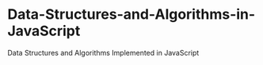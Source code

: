 # Data-Structures-and-Algorithms-in-JavaScript
Data Structures and Algorithms Implemented in JavaScript

